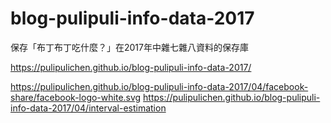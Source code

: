 # blog-pulipuli-info-data-2017
保存「布丁布丁吃什麼？」在2017年中雜七雜八資料的保存庫

https://pulipulichen.github.io/blog-pulipuli-info-data-2017/

https://pulipulichen.github.io/blog-pulipuli-info-data-2017/04/facebook-share/facebook-logo-white.svg
https://pulipulichen.github.io/blog-pulipuli-info-data-2017/04/interval-estimation